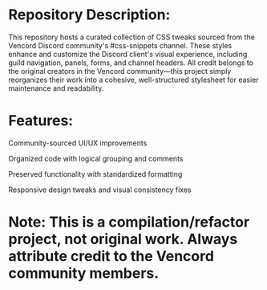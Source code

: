 # Repository Description:

This repository hosts a curated collection of CSS tweaks sourced from the Vencord Discord community's #css-snippets channel. These styles enhance and customize the Discord client's visual experience, including guild navigation, panels, forms, and channel headers. All credit belongs to the original creators in the Vencord community—this project simply reorganizes their work into a cohesive, well-structured stylesheet for easier maintenance and readability.

# Features:

Community-sourced UI/UX improvements

Organized code with logical grouping and comments

Preserved functionality with standardized formatting

Responsive design tweaks and visual consistency fixes

# Note: This is a compilation/refactor project, not original work. Always attribute credit to the Vencord community members.
